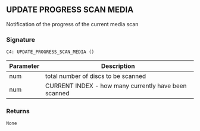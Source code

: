 ## UPDATE PROGRESS SCAN MEDIA

Notification of the progress of the current media scan


### Signature

`C4: UPDATE_PROGRESS_SCAN_MEDIA ()`


| Parameter | Description |
| --- | --- |
| num | total number of discs to be scanned |
| num | CURRENT INDEX - how many currently have been scanned |


### Returns

`None`